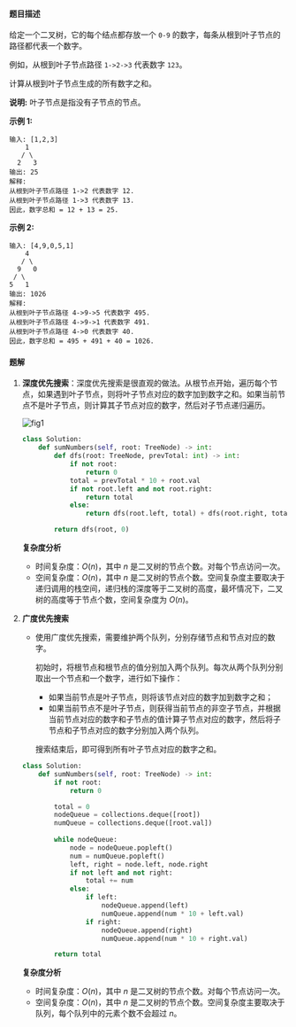 #### 题目描述

给定一个二叉树，它的每个结点都存放一个 `0-9` 的数字，每条从根到叶子节点的路径都代表一个数字。

例如，从根到叶子节点路径 `1->2->3` 代表数字 `123`。

计算从根到叶子节点生成的所有数字之和。

**说明:** 叶子节点是指没有子节点的节点。

**示例 1:**

```
输入: [1,2,3]
    1
   / \
  2   3
输出: 25
解释:
从根到叶子节点路径 1->2 代表数字 12.
从根到叶子节点路径 1->3 代表数字 13.
因此，数字总和 = 12 + 13 = 25.
```

**示例 2:**

```
输入: [4,9,0,5,1]
    4
   / \
  9   0
 / \
5   1
输出: 1026
解释:
从根到叶子节点路径 4->9->5 代表数字 495.
从根到叶子节点路径 4->9->1 代表数字 491.
从根到叶子节点路径 4->0 代表数字 40.
因此，数字总和 = 495 + 491 + 40 = 1026.
```





#### 题解

1. **深度优先搜索**：深度优先搜索是很直观的做法。从根节点开始，遍历每个节点，如果遇到叶子节点，则将叶子节点对应的数字加到数字之和。如果当前节点不是叶子节点，则计算其子节点对应的数字，然后对子节点递归遍历。

   ![fig1](https://assets.leetcode-cn.com/solution-static/129/fig1.png)

   ```python
   class Solution:
       def sumNumbers(self, root: TreeNode) -> int:
           def dfs(root: TreeNode, prevTotal: int) -> int:
               if not root:
                   return 0
               total = prevTotal * 10 + root.val
               if not root.left and not root.right:
                   return total
               else:
                   return dfs(root.left, total) + dfs(root.right, total)
   
           return dfs(root, 0)
   ```

   **复杂度分析**

   - 时间复杂度：$O(n)$，其中 $n$ 是二叉树的节点个数。对每个节点访问一次。
   - 空间复杂度：$O(n)$，其中 $n$ 是二叉树的节点个数。空间复杂度主要取决于递归调用的栈空间，递归栈的深度等于二叉树的高度，最坏情况下，二叉树的高度等于节点个数，空间复杂度为 $O(n)$。

2. **广度优先搜索**

   - 使用广度优先搜索，需要维护两个队列，分别存储节点和节点对应的数字。

     初始时，将根节点和根节点的值分别加入两个队列。每次从两个队列分别取出一个节点和一个数字，进行如下操作：

     - 如果当前节点是叶子节点，则将该节点对应的数字加到数字之和；
     - 如果当前节点不是叶子节点，则获得当前节点的非空子节点，并根据当前节点对应的数字和子节点的值计算子节点对应的数字，然后将子节点和子节点对应的数字分别加入两个队列。

     搜索结束后，即可得到所有叶子节点对应的数字之和。

   ```python
   class Solution:
       def sumNumbers(self, root: TreeNode) -> int:
           if not root:
               return 0
   
           total = 0
           nodeQueue = collections.deque([root])
           numQueue = collections.deque([root.val])
           
           while nodeQueue:
               node = nodeQueue.popleft()
               num = numQueue.popleft()
               left, right = node.left, node.right
               if not left and not right:
                   total += num
               else:
                   if left:
                       nodeQueue.append(left)
                       numQueue.append(num * 10 + left.val)
                   if right:
                       nodeQueue.append(right)
                       numQueue.append(num * 10 + right.val)
   
           return total
   ```

   **复杂度分析**

   - 时间复杂度：$O(n)$，其中 $n$ 是二叉树的节点个数。对每个节点访问一次。
   - 空间复杂度：$O(n)$，其中 $n$ 是二叉树的节点个数。空间复杂度主要取决于队列，每个队列中的元素个数不会超过 $n$。